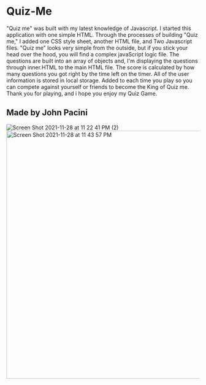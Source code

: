 # Quiz-Me

"Quiz me" was built with my latest knowledge of Javascript. I started this application with one simple HTML. Through the processes of building "Quiz me," I added one CSS style sheet, another HTML file, and Two Javascript files. "Quiz me" looks very simple from the outside, but if you stick your head over the hood, you will find a complex javaScript logic file. The questions are built into an array of objects and, I'm displaying the questions through inner.HTML to the main HTML file. The score is calculated by how many questions you got right by the time left on the timer. All of the user information is stored in local storage. Added to each time you play so you can compete against yourself or friends to become the King of Quiz me. Thank you for playing, and i hope you enjoy my Quiz Game.

## Made by John Pacini

![Screen Shot 2021-11-28 at 11 22 41 PM (2)](https://user-images.githubusercontent.com/88564390/143814924-dfa2c531-beb2-45ce-82f8-0090c55fd297.png)
<img width="647" alt="Screen Shot 2021-11-28 at 11 43 57 PM" src="https://user-images.githubusercontent.com/88564390/143815066-1c4fdffa-dd6c-4c79-89f4-c4225e682baf.png">
